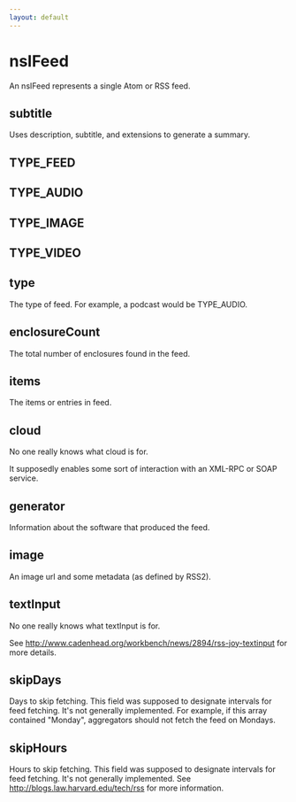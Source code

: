 ```yaml
---
layout: default
---
```


# nsIFeed #

An nsIFeed represents a single Atom or RSS feed.


## subtitle ##
 
Uses description, subtitle, and extensions
to generate a summary. 


## TYPE_FEED ##

## TYPE_AUDIO ##

## TYPE_IMAGE ##

## TYPE_VIDEO ##

## type ##

The type of feed. For example, a podcast would be TYPE_AUDIO.


## enclosureCount ##

The total number of enclosures found in the feed.


## items ##

The items or entries in feed.


## cloud ##

No one really knows what cloud is for.

It supposedly enables some sort of interaction with an XML-RPC or
SOAP service.


## generator ##

Information about the software that produced the feed.


## image ##

An image url and some metadata (as defined by RSS2).



## textInput ##

No one really knows what textInput is for.

See
<http://www.cadenhead.org/workbench/news/2894/rss-joy-textinput>
for more details.


## skipDays ##

Days to skip fetching. This field was supposed to designate
intervals for feed fetching. It's not generally implemented. For
example, if this array contained "Monday", aggregators should not
fetch the feed on Mondays.


## skipHours ##

Hours to skip fetching. This field was supposed to designate
intervals for feed fetching. It's not generally implemented. See
<http://blogs.law.harvard.edu/tech/rss> for more information.

